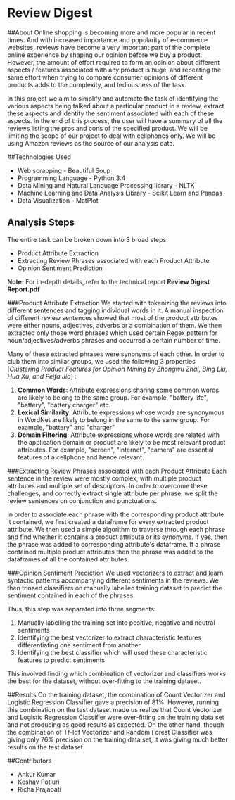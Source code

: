 # Review Digest

##About
Online shopping is becoming more and more popular in recent times. And with increased importance and popularity of e-commerce websites, reviews have become a very important part of the complete online experience by shaping our opinion before we buy a product. However, the amount of effort required to form an opinion about different aspects / features associated with any product is huge, and repeating the same effort when trying to compare consumer opinions of different products adds to the complexity, and tediousness of the task.

In this project we aim to simplify and automate the task of identifying the various aspects being talked about a particular product in a review, extract these aspects and identify the sentiment associated with each of these aspects. In the end of this process, the user will have a summary of all the reviews listing the pros and cons of the specified product. We will be limiting the scope of our project to deal with cellphones only. We will be using Amazon reviews as the source of our analysis data.

##Technologies Used
- Web scrapping - Beautiful Soup
- Programming Language - Python 3.4
- Data Mining and Natural Language Processing library - NLTK
- Machine Learning and Data Analysis Library - Scikit Learn and Pandas
- Data Visualization - MatPlot 

## Analysis Steps
The entire task can be broken down into 3 broad steps:

- Product Attribute Extraction
- Extracting Review Phrases associated with each Product Attribute
- Opinion Sentiment Prediction

**Note:** For in-depth details, refer to the technical report **Review Digest Report.pdf**

###Product Attribute Extraction
We started with tokenizing the reviews into different sentences and tagging individual words in it. A manual inspection of different review sentences showed that most of the product attributes were either nouns, adjectives, adverbs or a combination of them. We then extracted only those word phrases which used certain Regex pattern for noun/adjectives/adverbs phrases and occurred a certain number of time.

Many of these extracted phrases were synonyms of each other. In order to club them into similar groups, we used the following 3 properties [*Clustering Product Features for Opinion Mining by Zhongwu Zhai, Bing Liu, Hua Xu, and Peifa Jia*] :

1. **Common Words**:
Attribute expressions sharing some common words are likely to belong to the same
group. For example, "battery life", "battery", "battery charger" etc.
2. **Lexical Similarity**:
Attribute expressions whose words are synonymous in WordNet are likely to belong in the same to the same group. For example, "battery" and "charger"
3. **Domain Filtering**:
Attribute expressions whose words are related with the application domain or product are likely to be most relevant product attributes. For example, "screen", "internet", "camera" are essential features of a cellphone and hence relevant.

###Extracting Review Phrases associated with each Product Attribute
Each sentence in the review were mostly complex, with multiple product attributes and multiple set of descriptors. In order to overcome these challenges, and correctly extract single attribute per phrase, we split the review sentences on conjunction and punctuations.

In order to associate each phrase with the corresponding product attribute it contained, we first created a dataframe for every extracted product attribute. We then used a simple algorithm to traverse through each phrase and find whether it contains a product attribute or its synonyms. If yes, then the phrase was added to corresponding attribute's dataframe. If a phrase contained multiple product attributes then the phrase was added to the dataframes of all the contained attributes.

###Opinion Sentiment Prediction
We used vectorizers to extract and learn syntactic patterns accompanying different sentiments in the reviews. We then trinaed classifiers on manually labelled training dataset to predict the sentiment contained in each of the phrases.

Thus, this step was separated into three segments:

1. Manually labelling the training set into positive, negative and neutral sentiments
2. Identifying the best vectorizer to extract characteristic features differentiating one sentiment from another
3. Identifying the best classifier which will used these characteristic features to predict sentiments

This involved finding which combination of vectorizer and classifiers works the best for the dataset, without over-fitting to the training dataset.

##Results
On the training dataset, the combination of Count Vectorizer and Logistic Regression Classifier gave a precision of 81%. However, running this combination on the test dataset made us realize that Count Vectorizer and Logistic Regression Classifier were over-fitting on the training data set and not producing as good results as expected.
On the other hand, though the combination of Tf-Idf Vectorizer and Random Forest Classifier was giving only 76% precision on the training data set, it was giving much better results on the test dataset.

##Contributors
- Ankur Kumar
- Keshav Potluri
- Richa Prajapati

